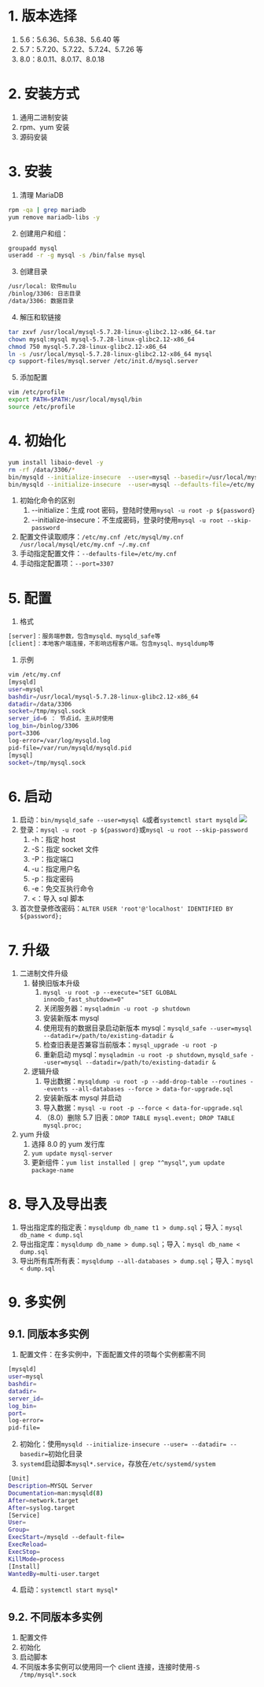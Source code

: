 # 1. 版本选择

1.  5.6：5.6.36、5.6.38、5.6.40 等
2.  5.7：5.7.20、5.7.22、5.7.24、5.7.26 等
3.  8.0：8.0.11、8.0.17、8.0.18

# 2. 安装方式

1. 通用二进制安装
2. rpm、yum 安装
3. 源码安装

# 3. 安装

1.  清理 MariaDB

```bash
rpm -qa | grep mariadb
yum remove mariadb-libs -y
```

2.  创建用户和组：

```bash
groupadd mysql
useradd -r -g mysql -s /bin/false mysql
```

3.  创建目录

```bash
/usr/local: 软件mulu
/binlog/3306: 日志目录
/data/3306: 数据目录
```

4.  解压和软链接

```bash
tar zxvf /usr/local/mysql-5.7.28-linux-glibc2.12-x86_64.tar
chown mysql:mysql mysql-5.7.28-linux-glibc2.12-x86_64
chmod 750 mysql-5.7.28-linux-glibc2.12-x86_64
ln -s /usr/local/mysql-5.7.28-linux-glibc2.12-x86_64 mysql
cp support-files/mysql.server /etc/init.d/mysql.server
```

5.  添加配置

```bash
vim /etc/profile
export PATH=$PATH:/usr/local/mysql/bin
source /etc/profile
```

# 4. 初始化

```bash
yum install libaio-devel -y
rm -rf /data/3306/*
bin/mysqld --initialize-insecure  --user=mysql --basedir=/usr/local/mysql-5.7.28-linux-glibc2.12-x86_64 --datadir=/data/3306
bin/mysqld --initialize-insecure  --user=mysql --defaults-file=/etc/my.cnf：使用指定配置文件初始化
```

1.  初始化命令的区别
    1.  --initialize：生成 root 密码，登陆时使用`mysql -u root -p ${password}`
    2.  --initialize-insecure：不生成密码，登录时使用`mysql -u root --skip-password`
2.  配置文件读取顺序：`/etc/my.cnf /etc/mysql/my.cnf /usr/local/mysql/etc/my.cnf ~/.my.cnf`
3.  手动指定配置文件：`--defaults-file=/etc/my.cnf`
4.  手动指定配置项：`--port=3307`

# 5. 配置

1.  格式

```bash
[server]：服务端参数，包含mysqld、mysqld_safe等
[client]：本地客户端连接，不影响远程客户端。包含mysql、mysqldump等
```

1.  示例

```bash
vim /etc/my.cnf
[mysqld]
user=mysql
bashdir=/usr/local/mysql-5.7.28-linux-glibc2.12-x86_64
datadir=/data/3306
socket=/tmp/mysql.sock
server_id=6 ： 节点id，主从时使用
log_bin=/binlog/3306
port=3306
log-error=/var/log/mysqld.log
pid-file=/var/run/mysqld/mysqld.pid
[mysql]
socket=/tmp/mysql.sock
```

# 6. 启动

1.  启动：`bin/mysqld_safe --user=mysql &`或者`systemctl start mysqld`
    ![](./images/mysqld_safe.jpg)
2.  登录：`mysql -u root -p ${password}`或`mysql -u root --skip-password`
    1.  -h：指定 host
    2.  -S：指定 socket 文件
    3.  -P：指定端口
    4.  -u：指定用户名
    5.  -p：指定密码
    6.  -e：免交互执行命令
    7.  <：导入 sql 脚本
3.  首次登录修改密码：`ALTER USER 'root'@'localhost' IDENTIFIED BY ${password};`

# 7. 升级

1.  二进制文件升级
    1.  替换旧版本升级
        1.  `mysql -u root -p --execute="SET GLOBAL innodb_fast_shutdown=0"`
        2.  关闭服务器：`mysqladmin -u root -p shutdown`
        3.  安装新版本 mysql
        4.  使用现有的数据目录启动新版本 mysql：`mysqld_safe --user=mysql --datadir=/path/to/existing-datadir &`
        5.  检查旧表是否兼容当前版本：`mysql_upgrade -u root -p`
        6.  重新启动 mysql：`mysqladmin -u root -p shutdown`, `mysqld_safe --user=mysql --datadir=/path/to/existing-datadir &`
    2.  逻辑升级
        1.  导出数据：`mysqldump -u root -p --add-drop-table --routines --events --all-databases --force > data-for-upgrade.sql`
        2.  安装新版本 mysql 并启动
        3.  导入数据：`mysql -u root -p --force < data-for-upgrade.sql`
        4.  （8.0）删除 5.7 旧表：`DROP TABLE mysql.event; DROP TABLE mysql.proc;`
2.  yum 升级
    1.  选择 8.0 的 yum 发行库
    2.  `yum update mysql-server`
    3.  更新组件：`yum list installed | grep "^mysql"`, `yum update package-name`

# 8. 导入及导出表

1.  导出指定库的指定表：`mysqldump db_name t1 > dump.sql`；导入：`mysql db_name < dump.sql`
2.  导出指定库：`mysqldump db_name > dump.sql`；导入：`mysql db_name < dump.sql`
3.  导出所有库所有表：`mysqldump --all-databases > dump.sql`；导入：`mysql < dump.sql`

# 9. 多实例

## 9.1. 同版本多实例

1.  配置文件：在多实例中，下面配置文件的项每个实例都需不同

```bash
[mysqld]
user=mysql
bashdir=
datadir=
server_id=
log_bin=
port=
log-error=
pid-file=
```

2.  初始化：使用`mysqld --initialize-insecure --user= --datadir= --basedir=`初始化目录
3.  `systemd`启动脚本`mysql*.service`，存放在`/etc/systemd/system`

```bash
[Unit]
Description=MYSQL Server
Documentation=man:mysqld(8)
After=network.target
After=syslog.target
[Service]
User=
Group=
ExecStart=/mysqld --default-file=
ExecReload=
ExecStop=
KillMode=process
[Install]
WantedBy=multi-user.target
```

4.  启动：`systemctl start mysql*`

## 9.2. 不同版本多实例

1.  配置文件
2.  初始化
3.  启动脚本
4.  不同版本多实例可以使用同一个 client 连接，连接时使用`-S /tmp/mysql*.sock`
